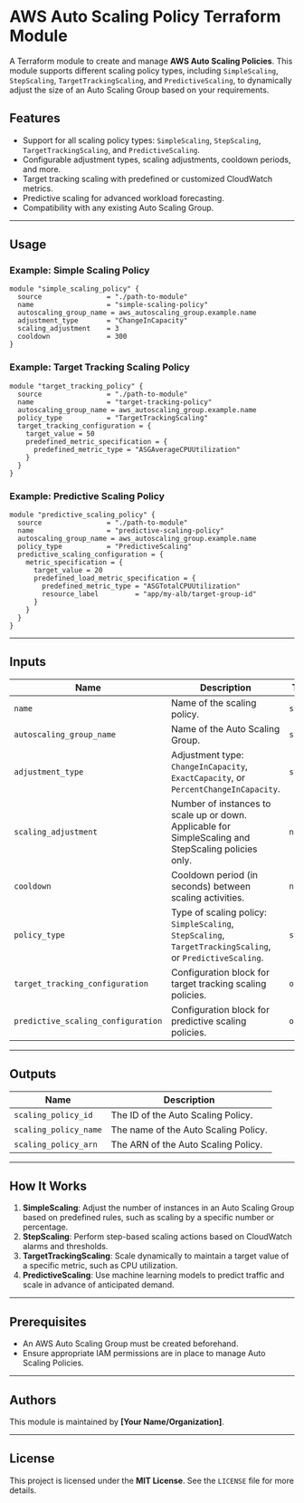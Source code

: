 # AWS Auto Scaling Policy Terraform Module

A Terraform module to create and manage **AWS Auto Scaling Policies**. This module supports different scaling policy types, including `SimpleScaling`, `StepScaling`, `TargetTrackingScaling`, and `PredictiveScaling`, to dynamically adjust the size of an Auto Scaling Group based on your requirements.

## Features

- Support for all scaling policy types: `SimpleScaling`, `StepScaling`, `TargetTrackingScaling`, and `PredictiveScaling`.
- Configurable adjustment types, scaling adjustments, cooldown periods, and more.
- Target tracking scaling with predefined or customized CloudWatch metrics.
- Predictive scaling for advanced workload forecasting.
- Compatibility with any existing Auto Scaling Group.

---

## Usage

### Example: Simple Scaling Policy

```hcl
module "simple_scaling_policy" {
  source                = "./path-to-module"
  name                  = "simple-scaling-policy"
  autoscaling_group_name = aws_autoscaling_group.example.name
  adjustment_type       = "ChangeInCapacity"
  scaling_adjustment    = 3
  cooldown              = 300
}
```

### Example: Target Tracking Scaling Policy

```hcl
module "target_tracking_policy" {
  source                = "./path-to-module"
  name                  = "target-tracking-policy"
  autoscaling_group_name = aws_autoscaling_group.example.name
  policy_type           = "TargetTrackingScaling"
  target_tracking_configuration = {
    target_value = 50
    predefined_metric_specification = {
      predefined_metric_type = "ASGAverageCPUUtilization"
    }
  }
}
```

### Example: Predictive Scaling Policy

```hcl
module "predictive_scaling_policy" {
  source                = "./path-to-module"
  name                  = "predictive-scaling-policy"
  autoscaling_group_name = aws_autoscaling_group.example.name
  policy_type           = "PredictiveScaling"
  predictive_scaling_configuration = {
    metric_specification = {
      target_value = 20
      predefined_load_metric_specification = {
        predefined_metric_type = "ASGTotalCPUUtilization"
        resource_label         = "app/my-alb/target-group-id"
      }
    }
  }
}
```

---

## Inputs

| Name                               | Description                                                                                              | Type     | Default           | Required |
| ---------------------------------- | -------------------------------------------------------------------------------------------------------- | -------- | ----------------- | -------- |
| `name`                             | Name of the scaling policy.                                                                              | `string` | n/a               | Yes      |
| `autoscaling_group_name`           | Name of the Auto Scaling Group.                                                                          | `string` | n/a               | Yes      |
| `adjustment_type`                  | Adjustment type: `ChangeInCapacity`, `ExactCapacity`, or `PercentChangeInCapacity`.                      | `string` | `null`            | No       |
| `scaling_adjustment`               | Number of instances to scale up or down. Applicable for SimpleScaling and StepScaling policies only.     | `number` | `null`            | No       |
| `cooldown`                         | Cooldown period (in seconds) between scaling activities.                                                 | `number` | `null`            | No       |
| `policy_type`                      | Type of scaling policy: `SimpleScaling`, `StepScaling`, `TargetTrackingScaling`, or `PredictiveScaling`. | `string` | `"SimpleScaling"` | No       |
| `target_tracking_configuration`    | Configuration block for target tracking scaling policies.                                                | `object` | `null`            | No       |
| `predictive_scaling_configuration` | Configuration block for predictive scaling policies.                                                     | `object` | `null`            | No       |

---

## Outputs

| Name                  | Description                          |
| --------------------- | ------------------------------------ |
| `scaling_policy_id`   | The ID of the Auto Scaling Policy.   |
| `scaling_policy_name` | The name of the Auto Scaling Policy. |
| `scaling_policy_arn`  | The ARN of the Auto Scaling Policy.  |

---

## How It Works

1. **SimpleScaling**: Adjust the number of instances in an Auto Scaling Group based on predefined rules, such as scaling by a specific number or percentage.
2. **StepScaling**: Perform step-based scaling actions based on CloudWatch alarms and thresholds.
3. **TargetTrackingScaling**: Scale dynamically to maintain a target value of a specific metric, such as CPU utilization.
4. **PredictiveScaling**: Use machine learning models to predict traffic and scale in advance of anticipated demand.

---

## Prerequisites

- An AWS Auto Scaling Group must be created beforehand.
- Ensure appropriate IAM permissions are in place to manage Auto Scaling Policies.

---

## Authors

This module is maintained by **[Your Name/Organization]**.

---

## License

This project is licensed under the **MIT License**. See the `LICENSE` file for more details.
